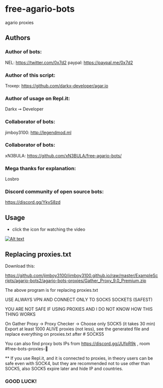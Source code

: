 # free-agario-bots

agario proxies

## Authors

### Author of bots:
NEL: https://twitter.com/0x7d2 paypal: https://paypal.me/0x7d2

### Author of this script:
Troxep: https://github.com/darkx-developer/agar.io

### Author of usage on Repl.it:
Darkx ➙ Developer

### Collaborator of bots:
jimboy3100: http://legendmod.ml

### Collaborator of bots:
xN3BULA: https://github.com/xN3BULA/free-agario-bots/

### Mega thanks for explanation:
Losbro

### Discord community of open source bots:

https://discord.gg/YkyS8zd

## Usage

* click the icon for watching the video

[![Alt text](https://img.youtube.com/vi/k4PfQNZqEUs/0.jpg)](https://www.youtube.com/watch?v=k4PfQNZqEUs)


## Replacing proxies.txt
Download this:

https://github.com/jimboy3100/jimboy3100.github.io/raw/master/ExampleScripts/agario-bots2/agario-bots-proxies/Gather_Proxy_9.0_Premium.zip

The above program is for replacing proxies.txt

USE ALWAYS VPN AND CONNECT ONLY TO SOCK5 SOCKETS (SAFEST)

YOU ARE NOT SAFE IF USING PROXIES AND I DO NOT KNOW HOW THIS THING WORKS

On Gather Proxy -> Proxy Checker -> Choose only SOCK5 (it takes 30 min)
Export at least 1000 ALIVE proxies (not less), see the generated file and replace everything on proxies.txt after # SOCKS5

You can also find proxy bots IPs from https://discord.gg/JUfpR9k , room #free-bots-proxies-🔨

** If you use Repl.it, and it is connected to proxies, in theory users can be safe even with SOCK4, but they are recommended not to use other than SOCK5, also SOCK5 expire later and hide IP and countries.

### GOOD LUCK!

